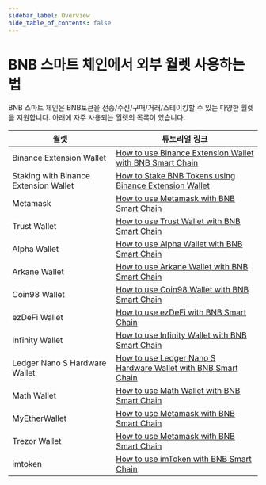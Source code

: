 ```yaml
---
sidebar_label: Overview
hide_table_of_contents: false
---
```


# BNB 스마트 체인에서 외부 월렛 사용하는 법
BNB 스마트 체인은 BNB토큰을 전송/수신/구매/거래/스테이킹할 수 있는 다양한 월렛을 지원합니다. 아래에 자주 사용되는 월렛의 목록이 있습니다.

| 월렛 | 튜토리얼 링크 |
|--------------|---------------|
| Binance Extension Wallet| [How to use Binance Extension Wallet with BNB Smart Chain](../binance.md) |
| Staking with Binance Extension Wallet | [How to Stake BNB Tokens using Binance Extension Wallet](../wallet/staking.md)    
| Metamask| [How to use Metamask with BNB Smart Chain](../wallet/metamask.md)|
| Trust Wallet | [How to use Trust Wallet with BNB Smart Chain](../wallet/trustwallet.md) |
| Alpha Wallet | [How to use Alpha Wallet with BNB Smart Chain](../wallet/AlphaWallet.md) |
| Arkane Wallet | [How to use Arkane Wallet with BNB Smart Chain](../wallet/arkane.md) |
| Coin98 Wallet | [How to use Coin98 Wallet with BNB Smart Chain](../wallet/coin98wallet.md) |
| ezDeFi Wallet | [How to use ezDeFi with BNB Smart Chain](../wallet/ezdefi.md) |
| Infinity Wallet | [How to use Infinity Wallet with BNB Smart Chain](../wallet/infinitywallet.md) |
| Ledger Nano S Hardware Wallet | [How to use Ledger Nano S Hardware Wallet with BNB Smart Chain](../wallet/ledger.md) |
| Math Wallet | [How to use Math Wallet with BNB Smart Chain](../wallet/math.md) |
| MyEtherWallet | [How to use Metamask with BNB Smart Chain](../wallet/myetherwallet.md) |
| Trezor Wallet | [How to use Metamask with BNB Smart Chain](../wallet/trezor.md) |
| imtoken | [How to use imToken with BNB Smart Chain](tutorial/BSCimToken.md) |


 

